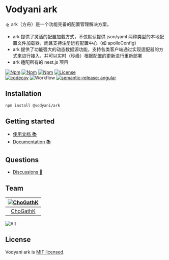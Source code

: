 # Vodyani ark

🛸 ark（方舟）是一个功能完备的配置管理解决方案。

- ark 提供了灵活的配置加载方式，不仅默认提供 json/yaml 两种类型的本地配置文件加载器，而且支持注册远程配置中心（如 apolloConfig）
- ark 提供了功能强大的动态数据源功能，支持各类客户端通过实现适配器的方式来进行接入，并可以实时（秒级）根据配置的更新进行重新部署
- ark 适配所有的 nest.js 项目

[![Npm](https://img.shields.io/npm/v/@vodyani/ark/latest.svg)](https://www.npmjs.com/package/@vodyani/ark)
[![Npm](https://img.shields.io/npm/v/@vodyani/ark/beta.svg)](https://www.npmjs.com/package/@vodyani/ark)
[![Npm](https://img.shields.io/npm/dm/@vodyani/ark)](https://www.npmjs.com/package/@vodyani/ark)
[![License](https://img.shields.io/github/license/vodyani/ark)](LICENSE)
<br>
[![codecov](https://codecov.io/gh/vodyani/ark/branch/master/graph/badge.svg?token=3L3398C2KW)](https://codecov.io/gh/vodyani/ark)
![Workflow](https://github.com/vodyani/ark/actions/workflows/release.yml/badge.svg)
[![semantic-release: angular](https://img.shields.io/badge/semantic--release-angular-e10079?logo=semantic-release)](https://github.com/semantic-release/semantic-release)

## Installation

```sh
npm install @vodyani/ark
```

## Getting started

- [使用文档 📚](https://vodyani.netlify.app/docs/advanced/ark)
- [Documentation 📚](https://vodyani.netlify.app/en/docs/advanced/ark)

## Questions

- [Discussions 🧐](https://github.com/vodyani/ark/discussions)

## Team

|[![ChoGathK](https://github.com/chogathK.png?size=100)](https://github.com/chogathK)|
|:-:|
|[ChoGathK](https://github.com/chogathK)|

![Alt](https://repobeats.axiom.co/api/embed/f3931a0928ef44aa8d7cb0a439f58176542dba70.svg "Repobeats analytics image")

## License

Vodyani ark is [MIT licensed](LICENSE).
